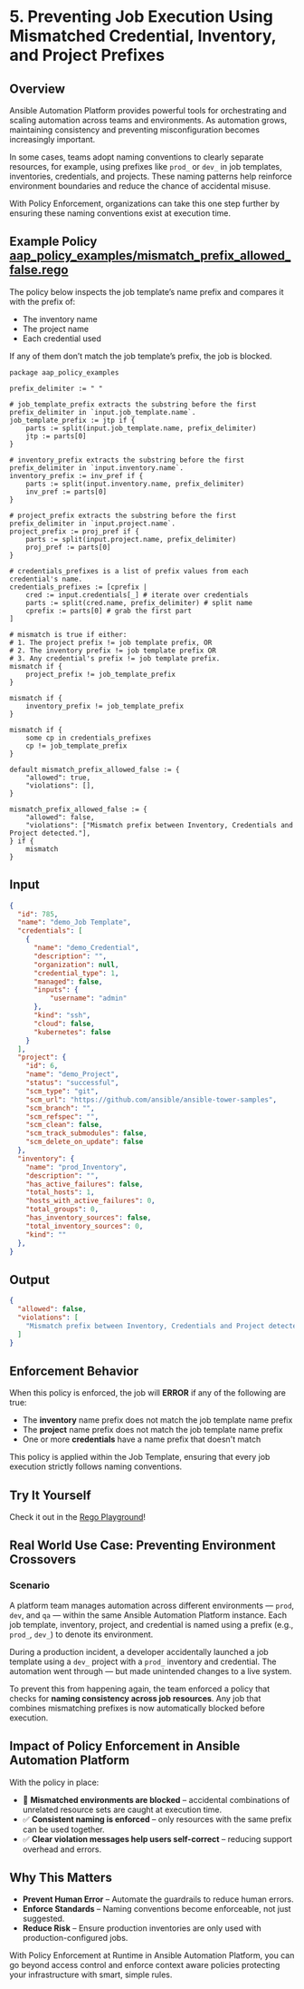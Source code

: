 # 5. Preventing Job Execution Using Mismatched Credential, Inventory, and Project Prefixes

## Overview

Ansible Automation Platform provides powerful tools for orchestrating and scaling automation across teams and environments. As automation grows, maintaining consistency and preventing misconfiguration becomes increasingly important.

In some cases, teams adopt naming conventions to clearly separate resources, for example, using prefixes like `prod_` or `dev_` in job templates, inventories, credentials, and projects. These naming patterns help reinforce environment boundaries and reduce the chance of accidental misuse.

With Policy Enforcement, organizations can take this one step further by ensuring these naming conventions exist at execution time. 

## Example Policy [aap_policy_examples/mismatch_prefix_allowed_false.rego](aap_policy_examples/mismatch_prefix_allowed_false.rego)

The policy below inspects the job template’s name prefix and compares it with the prefix of:

- The inventory name  
- The project name  
- Each credential used

If any of them don’t match the job template’s prefix, the job is blocked.

```rego
package aap_policy_examples

prefix_delimiter := " "

# job_template_prefix extracts the substring before the first prefix_delimiter in `input.job_template.name`.
job_template_prefix := jtp if {
	parts := split(input.job_template.name, prefix_delimiter)
	jtp := parts[0]
}

# inventory_prefix extracts the substring before the first prefix_delimiter in `input.inventory.name`.
inventory_prefix := inv_pref if {
	parts := split(input.inventory.name, prefix_delimiter)
	inv_pref := parts[0]
}

# project_prefix extracts the substring before the first prefix_delimiter in `input.project.name`.
project_prefix := proj_pref if {
	parts := split(input.project.name, prefix_delimiter)
	proj_pref := parts[0]
}

# credentials_prefixes is a list of prefix values from each credential's name.
credentials_prefixes := [cprefix |
	cred := input.credentials[_] # iterate over credentials
	parts := split(cred.name, prefix_delimiter) # split name
	cprefix := parts[0] # grab the first part
]

# mismatch is true if either:
# 1. The project prefix != job template prefix, OR
# 2. The inventory prefix != job template prefix OR
# 3. Any credential's prefix != job template prefix.
mismatch if {
	project_prefix != job_template_prefix
}

mismatch if {
	inventory_prefix != job_template_prefix
}

mismatch if {
	some cp in credentials_prefixes
	cp != job_template_prefix
}

default mismatch_prefix_allowed_false := {
	"allowed": true,
	"violations": [],
}

mismatch_prefix_allowed_false := {
	"allowed": false,
	"violations": ["Mismatch prefix between Inventory, Credentials and Project detected."],
} if {
	mismatch
}
```

## Input

```json
{
  "id": 785,
  "name": "demo_Job Template",
  "credentials": [
    {
      "name": "demo_Credential",
      "description": "",
      "organization": null,
      "credential_type": 1,
      "managed": false,
      "inputs": {
          "username": "admin"
      },
      "kind": "ssh",
      "cloud": false,
      "kubernetes": false
    }
  ],
  "project": {
    "id": 6,
    "name": "demo_Project",
    "status": "successful",
    "scm_type": "git",
    "scm_url": "https://github.com/ansible/ansible-tower-samples",
    "scm_branch": "",
    "scm_refspec": "",
    "scm_clean": false,
    "scm_track_submodules": false,
    "scm_delete_on_update": false
  },
  "inventory": {
    "name": "prod_Inventory",
    "description": "",
    "has_active_failures": false,
    "total_hosts": 1,
    "hosts_with_active_failures": 0,
    "total_groups": 0,
    "has_inventory_sources": false,
    "total_inventory_sources": 0,
    "kind": ""
  },
}
```

## Output

```json
{
  "allowed": false,
  "violations": [
    "Mismatch prefix between Inventory, Credentials and Project detected."
  ]
}
```

## Enforcement Behavior

When this policy is enforced, the job will **ERROR** if any of the following are true:

- The **inventory** name prefix does not match the job template name prefix  
- The **project** name prefix does not match the job template name prefix  
- One or more **credentials** have a name prefix that doesn't match  

This policy is applied within the Job Template, ensuring that every job execution strictly follows naming conventions.

## Try It Yourself

Check it out in the [Rego Playground](https://play.openpolicyagent.org/p/uRhKroGcTy)!

## Real World Use Case: Preventing Environment Crossovers

### Scenario

A platform team manages automation across different environments — `prod`, `dev`,  and `qa` — within the same Ansible Automation Platform instance. Each job template, inventory, project, and credential is named using a prefix (e.g., `prod_`, `dev_`) to denote its environment.

During a production incident, a developer accidentally launched a job template using a `dev_` project with a `prod_` inventory and credential. The automation went through — but made unintended changes to a live system.

To prevent this from happening again, the team enforced a policy that checks for **naming consistency across job resources**. Any job that combines mismatching prefixes is now automatically blocked before execution.

## Impact of Policy Enforcement in Ansible Automation Platform

With the policy in place:

- 🚫 **Mismatched environments are blocked** – accidental combinations of unrelated resource sets are caught at execution time.  
- ✅ **Consistent naming is enforced** – only resources with the same prefix can be used together.  
- ✅ **Clear violation messages help users self-correct** – reducing support overhead and errors.

## Why This Matters

- **Prevent Human Error** – Automate the guardrails to reduce human errors.
- **Enforce Standards** – Naming conventions become enforceable, not just suggested.  
- **Reduce Risk** – Ensure production inventories are only used with production-configured jobs.  


With Policy Enforcement at Runtime in Ansible Automation Platform, you can go beyond access control and enforce context aware policies protecting your infrastructure with smart, simple rules.

